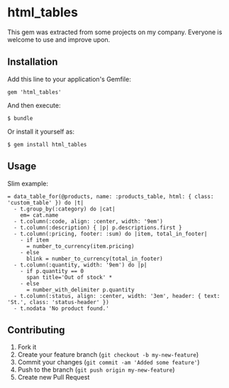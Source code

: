 # html_tables

This gem was extracted from some projects on my company. Everyone is welcome to use and improve upon.

## Installation

Add this line to your application's Gemfile:

    gem 'html_tables'

And then execute:

    $ bundle

Or install it yourself as:

    $ gem install html_tables

## Usage

Slim example:

    = data_table_for(@products, name: :products_table, html: { class: 'custom_table' }) do |t|
      - t.group_by(:category) do |cat|
        em= cat.name
      - t.column(:code, align: :center, width: '9em')
      - t.column(:description) { |p| p.descriptions.first }
      - t.column(:pricing, footer: :sum) do |item, total_in_footer|
        - if item
          = number_to_currency(item.pricing)
        - else
          blink = number_to_currency(total_in_footer)
      - t.column(:quantity, width: '9em') do |p|
        - if p.quantity == 0
          span title='Out of stock' *
        - else
          = number_with_delimiter p.quantity
      - t.column(:status, align: :center, width: '3em', header: { text: 'St.', class: 'status-header' })
      - t.nodata 'No product found.'

## Contributing

1. Fork it
2. Create your feature branch (`git checkout -b my-new-feature`)
3. Commit your changes (`git commit -am 'Added some feature'`)
4. Push to the branch (`git push origin my-new-feature`)
5. Create new Pull Request
